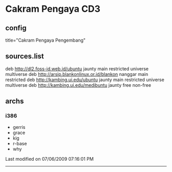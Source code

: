 # Cakram Pengaya CD3

## config
title="Cakram Pengaya Pengembang"

## sources.list
deb http://dl2.foss-id.web.id/ubuntu jaunty main restricted universe multiverse
deb http://arsip.blankonlinux.or.id/blankon nanggar main restricted
deb http://kambing.ui.edu/ubuntu jaunty main restricted universe multiverse
deb http://kambing.ui.edu/medibuntu jaunty free non-free

## archs

### i386
  * gerris
  * grace
  * kig
  * r-base
  * why

Last modified on 07/06/2009 07:16:01 PM
 
---
 
